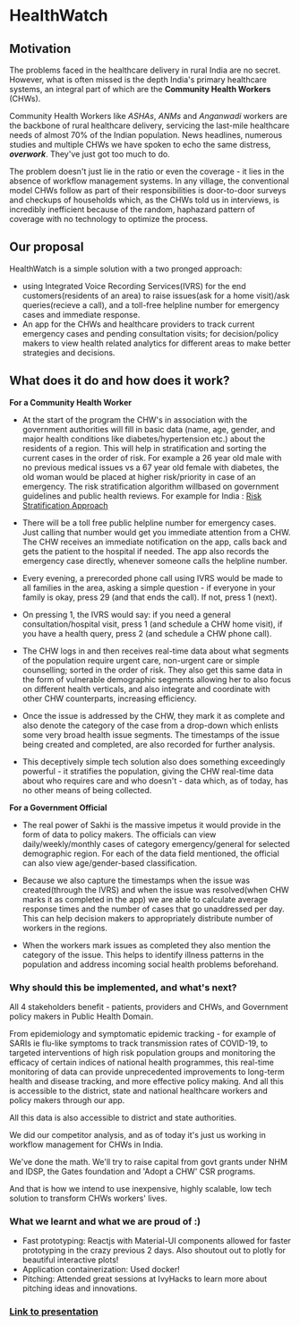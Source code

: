# HealthWatch
## Motivation
The problems faced in the healthcare delivery in rural India are no secret. However, what is often missed is the depth India's primary healthcare systems, an integral part of which are the **Community Health Workers** (CHWs).

Community Health Workers like _ASHAs_, _ANMs_ and _Anganwadi_ workers are the backbone of rural healthcare delivery, servicing the last-mile healthcare needs of almost 70% of the Indian population. News headlines, numerous studies and multiple CHWs we have spoken to echo the same distress, _**overwork**_. They've just got too much to do.

The problem doesn't just lie in the ratio or even the coverage - it lies in the absence of workflow management systems. In any village, the conventional model CHWs follow as part of their responsibilities is door-to-door surveys and checkups of households which, as the CHWs told us in interviews, is incredibly inefficient because of the random, haphazard pattern of coverage with no technology to optimize the process.

## Our proposal
HealthWatch is a simple solution with a two pronged approach: 

- using Integrated Voice Recording Services(IVRS) for the end customers(residents of an area) to raise issues(ask for a home visit)/ask queries(recieve a call), and a toll-free helpline number for emergency cases and immediate response.
- An app for the CHWs and healthcare providers to track current emergency cases and pending consultation visits; for decision/policy makers to view health related analytics for different areas to make better strategies and decisions.

## What does it do and how does it work?
**For a Community Health Worker**
- At the start of the program the CHW's in association with the government authorities will fill in basic data (name, age, gender, and major health conditions like diabetes/hypertension etc.) about the residents of a region. This will help in stratification and sorting the current cases in the order of risk. For example a 26 year old male with no previous medical issues vs a 67 year old female with diabetes, the old woman would be placed at higher risk/priority in case of an emergency. The risk stratification algorithm willbased on government guidelines and public health reviews. For example for India : [ Risk Stratification Approach](https://www.ncbi.nlm.nih.gov/pmc/articles/PMC6360936/)

- There will be a toll free public helpline number for emergency cases. Just calling that number would get you immediate attention from a CHW. The CHW receives an immediate notification on the app, calls back and gets the patient to the hospital if needed. The app also records the emergency case directly, whenever someone calls the helpline number.

- Every evening, a prerecorded phone call using IVRS would be made to all families in the area, asking a simple question - if everyone in your family is okay, press 29 (and that ends the call). If not, press 1 (next).

- On pressing 1, the IVRS would say: if you need a general consultation/hospital visit, press 1 (and schedule a CHW home visit),  if you have a health query, press 2 (and schedule a CHW phone call).

- The CHW logs in and then receives real-time data about what segments of the population require urgent care, non-urgent care or simple counselling; sorted in the order of risk. They also get this same data in the form of vulnerable demographic segments allowing her to also focus on different health verticals, and also integrate and coordinate with other CHW counterparts, increasing efficiency.

- Once the issue is addressed by the CHW, they mark it as complete and also denote the category of the case from a drop-down which enlists some very broad health issue segments. The timestamps of the issue being created and completed, are also recorded for further analysis. 

- This deceptively simple tech solution also does something exceedingly powerful - it stratifies the population, giving the CHW real-time data about who requires care and who doesn't - data which, as of today, has no other means of being collected.

**For a Government Official**

- The real power of Sakhi is the massive impetus it would provide in the form of data to policy makers. The officials can view daily/weekly/monthly cases of category emergency/general for selected demographic region. For each of the data field mentioned, the official can also view age/gender-based classification.

- Because we also capture the timestamps when the issue was created(through the IVRS) and when the issue was resolved(when CHW marks it as completed in the app) we are able to calculate average response times and the number of cases that go unaddressed per day. This can help decision makers to appropriately distribute number of workers in the regions.

- When the workers mark issues as completed they also mention the category of the issue. This helps to identify illness patterns in the population and address incoming social health problems beforehand.

### Why should this be implemented, and what's next?

All 4 stakeholders benefit - patients, providers and CHWs, and Government policy makers in Public Health Domain. 

From epidemiology and symptomatic epidemic tracking - for example of SARIs ie flu-like symptoms to track transmission rates of COVID-19, to targeted interventions of high risk population groups and monitoring the efficacy of certain indices of national health programmes, this real-time monitoring of data can provide unprecedented improvements to long-term health and disease tracking, and more effective policy making. And all this is accessible to the district, state and national healthcare workers and policy makers through our app.

All this data is also accessible to district and state authorities. 

We did our competitor analysis, and as of today it's just us working in workflow management for CHWs in India.

We've done the math. We'll try to raise capital from govt grants under NHM and IDSP, the Gates foundation and 'Adopt a CHW' CSR programs.

And that is how we intend to use inexpensive, highly scalable, low tech solution to transform CHWs workers' lives.

### What we learnt and what we are proud of :)
- Fast prototyping: Reactjs with Material-UI components allowed for faster prototyping in the crazy previous 2 days. Also shoutout out to plotly for beautiful interactive plots!  
- Application containerization: Used docker! 
- Pitching: Attended great sessions at IvyHacks to learn more about pitching ideas and innovations.

### [Link to presentation](https://docs.google.com/presentation/d/1J_xAcRRshGJnmV2X0S2Dr7C4N_WHt2UhTuc8BGm2SDA/edit?usp=sharing)


